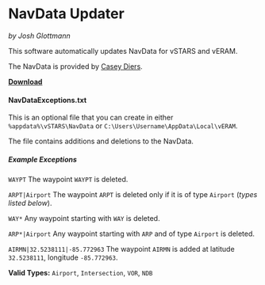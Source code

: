 # NavData Updater
_by Josh Glottmann_

This software automatically updates NavData for vSTARS and vERAM. 

The NavData is provided by [Casey Diers](http://www.myfsim.com/sectorfilecreation/vSTARSDump.php). 

__[Download](https://github.com/JHG0/NavData-Updater/blob/master/NavData%20Updater.jar?raw=true)__

#### NavDataExceptions.txt
This is an optional file that you can create in either `%appdata%\vSTARS\NavData` or `C:\Users\Username\AppData\Local\vERAM`.

The file contains additions and deletions to the NavData. 

##### Example Exceptions
`WAYPT` The waypoint `WAYPT` is deleted. 

`ARPT|Airport` The waypoint `ARPT` is deleted only if it is of type `Airport` (_types listed below_).

`WAY*` Any waypoint starting with `WAY` is deleted. 

`ARP*|Airport` Any waypoint starting with `ARP` and of type `Airport` is deleted. 

`AIRMN|32.5238111|-85.772963` The waypoint `AIRMN` is added at latitude `32.5238111`, longitude `-85.772963`.

__Valid Types:__ `Airport`, `Intersection`, `VOR`, `NDB`
